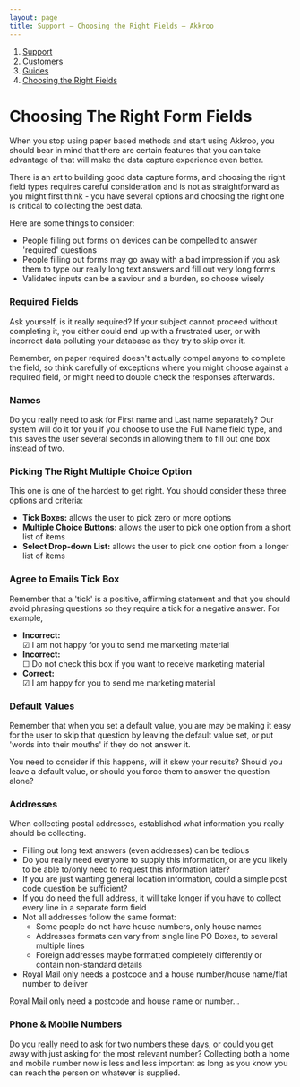 ```yaml
---
layout: page
title: Support – Choosing the Right Fields – Akkroo
---
```


<ol itemprop="breadcrumb">
<li><a href="/">Support</a></li>
<li><a href="/customers">Customers</a></li>
<li><a href="/customers/guides">Guides</a></li>
<li><a href="/customers/guides/efficiency">Choosing the Right Fields</a></li>
</ol>

# Choosing The Right Form Fields

When you stop using paper based methods and start using Akkroo, you should bear in mind that there are certain features that you can take advantage of that will make the data capture experience even better.

There is an art to building good data capture forms, and choosing the right field types requires careful consideration and is not as straightforward as you might first think - you have several options and choosing the right one is critical to collecting the best data.

Here are some things to consider:


* People filling out forms on devices can be compelled to answer 'required' questions
* People filling out forms may go away with a bad impression if you ask them to type our really long text answers and fill out very long forms
* Validated inputs can be a saviour and a burden, so choose wisely


### Required Fields

Ask yourself, is it really required? If your subject cannot proceed without completing it, you either could end up with a frustrated user, or with incorrect data polluting your database as they try to skip over it.

Remember, on paper required doesn't actually compel anyone to complete the field, so think carefully of exceptions where you might choose against a required field, or might need to double check the responses afterwards.

### Names

Do you really need to ask for First name and Last name separately? Our system will do it for you if you choose to use the Full Name field type, and this saves the user several seconds in allowing them to fill out one box instead of two.

### Picking The Right Multiple Choice Option

This one is one of the hardest to get right. You should consider these three options and criteria:


* **Tick Boxes:** allows the user to pick zero or more options
* **Multiple Choice Buttons:** allows the user to pick one option from a short list of items
* **Select Drop-down List:** allows the user to pick one option from a longer list of items


### Agree to Emails Tick Box

Remember that a 'tick' is a positive, affirming statement and that you should avoid phrasing questions so they require a tick for a  negative answer. For example,

* **Incorrect:**<br>&#9745; I am not happy for you to send me marketing material
* **Incorrect:**<br>&#9744; Do not check this box if you want to receive marketing material
* **Correct:**<br>&#9745; I am happy for you to send me marketing material

### Default Values

Remember that when you set a default value, you are may be making it easy for the user to skip that question by leaving the default value set, or put 'words into their mouths' if they do not answer it.

You need to consider if this happens, will it skew your results? Should you leave a default value, or should you force them to answer the question alone?


### Addresses
When collecting postal addresses, established what information you really should be collecting.

* Filling out long text answers (even addresses) can be tedious
* Do you really need everyone to supply this information, or are you likely to be able to/only need to request this information later?
* If you are just wanting general location information, could a simple post code question be sufficient?
* If you do need the full address, it will take longer if you have to collect every line in a separate form field
* Not all addresses follow the same format:
	* Some people do not have house numbers, only house names
	* Addresses formats can vary from single line PO Boxes, to several multiple lines
	* Foreign addresses maybe formatted completely differently or contain non-standard details
* Royal Mail only needs a postcode and a house number/house name/flat number to deliver


Royal Mail only need a postcode and house name or number...

### Phone &amp; Mobile Numbers

Do you really need to ask for two numbers these days, or could you get away with just asking for the most relevant number? Collecting both a home and mobile number now is less and less important as long as you know you can reach the person on whatever is supplied.